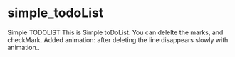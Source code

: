 # simple_todoList
Simple TODOLIST 
This is Simple toDoList. 
You can delelte the marks, and checkMark. 
Added animation: after deleting the line disappears slowly with animation..
